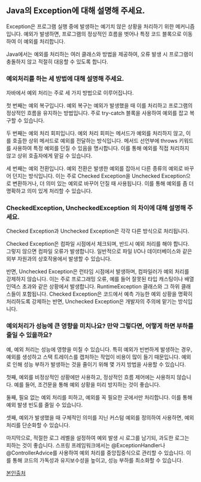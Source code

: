 ## Java의 Exception에 대해 설명해 주세요.

Exception은 프로그램 실행 중에 발생하는 예기치 않은 상황을 처리하기 위한 메커니즘입니다. 예외가 발생하면, 프로그램의 정상적인 흐름을 벗어나 특정 코드 블록으로 이동하여 이 예외를 처리합니다. 

Java에서는 예외를 처리하는 여러 클래스와 방법을 제공하여, 오류 발생 시 프로그램이 충돌하지 않고 적절히 대응할 수 있도록 합니다.

### 예외처리를 하는 세 방법에 대해 설명해 주세요.

자바에서 예외 처리는 주로 세 가지 방법으로 이루어집니다. 

첫 번째는 예외 복구입니다. 예외 복구는 예외가 발생했을 때 이를 처리하고 프로그램의 정상적인 흐름을 유지하는 방법입니다. 주로 try-catch 블록을 사용하여 예외를 잡고 복구할 수 있습니다.

두 번째는 예외 처리 회피입니다. 예외 처리 회피는 메서드가 예외를 처리하지 않고, 이를 호출한 상위 메서드로 예외를 전달하는 방식입니다. 메서드 선언부에 throws 키워드를 사용하여 특정 예외를 던질 수 있음을 명시합니다. 이를 통해 예외를 직접 처리하지 않고 상위 호출자에게 맡길 수 있습니다.

세 번째는 예외 전환입니다. 예외 전환은 발생한 예외를 잡아서 다른 종류의 예외로 바꾸어 던지는 방식입니다. 이는 주로 Checked Exception을 Unchecked Exception으로 변환하거나, 더 의미 있는 예외로 바꾸어 던질 때 사용됩니다. 이를 통해 예외를 좀 더 명확하고 의미 있게 처리할 수 있습니다.

### CheckedException, UncheckedException 의 차이에 대해 설명해 주세요.

Checked Exception과 Unchecked Exception은 각각 다른 방식으로 처리됩니다. 

Checked Exception은 컴파일 시점에서 체크되며, 반드시 예외 처리를 해야 합니다. 그렇지 않으면 컴파일 오류가 발생합니다. 일반적으로 파일 I/O나 데이터베이스와 같은 외부 자원과의 상호작용에서 발생할 수 있습니다.

반면, Unchecked Exception은 런타임 시점에서 발생하며, 컴파일러가 예외 처리를 강제하지 않습니다. 이는 주로 프로그래밍 오류, 예를 들어 잘못된 타입 캐스팅이나 배열 인덱스 초과와 같은 상황에서 발생합니다. RuntimeException 클래스와 그 하위 클래스들이 포함됩니다. Checked Exception은 코드에서 예측 가능한 예외 상황을 명확히 처리하도록 강제하는 반면, Unchecked Exception은 개발자의 주의에 맡기는 방식입니다.

### 예외처리가 성능에 큰 영향을 미치나요? 만약 그렇다면, 어떻게 하면 부하를 줄일 수 있을까요?

예, 예외 처리는 성능에 영향을 미칠 수 있습니다. 특히 예외가 빈번하게 발생하는 경우, 예외를 생성하고 스택 트레이스를 캡처하는 작업이 비용이 많이 들기 때문입니다. 예외로 인해 성능 부하가 발생하는 것을 줄이기 위해 몇 가지 방법을 사용할 수 있습니다.

첫째, 예외를 비정상적인 상황에만 사용하고, 정상적인 흐름 제어에는 사용하지 않습니다. 예를 들어, 조건문을 통해 예외 상황을 미리 방지하는 것이 좋습니다.

둘째, 필요 없는 예외 처리를 피하고, 예외를 꼭 필요한 곳에서만 처리합니다. 이를 통해 예외 발생 빈도를 줄일 수 있습니다.

셋째, 예외가 발생했을 때 구체적인 의미를 지닌 커스텀 예외를 정의하여 사용하면, 예외 처리를 단순화할 수 있습니다.

마지막으로, 적절한 로그 레벨을 설정하여 예외 발생 시 로그를 남기되, 과도한 로그는 피하는 것이 좋습니다. 스프링 프레임워크에서는 @ExceptionHandler나 @ControllerAdvice를 사용하여 예외 처리를 중앙집중식으로 관리할 수 있습니다. 이를 통해 코드의 가독성과 유지보수성을 높이고, 성능 부하를 최소화할 수 있습니다.

[본인출처](https://velog.io/@sin_0/Java-%EC%98%88%EC%99%B8%EC%B2%98%EB%A6%AC)
